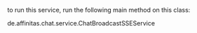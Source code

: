 to run this service, run the following main method on this class:

de.affinitas.chat.service.ChatBroadcastSSEService